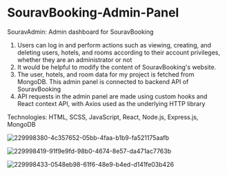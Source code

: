 # SouravBooking-Admin-Panel

SouravAdmin: Admin dashboard for SouravBooking

1) Users can log in and perform actions such as viewing, creating, and deleting users, hotels, and rooms according to their account privileges, whether they are an       administrator or not
2) It would be helpful to modify the content of SouravBooking's website.
3) The user, hotels, and room data for my project is fetched from MongoDB. This admin panel is connected to backend API of SouravBooking
4) API requests in the admin panel are made using custom hooks and React context API, with Axios used as the underlying HTTP library

Technologies: HTML, SCSS, JavaScript, React, Node.js, Express.js, MongoDB

![229998380-4c357652-05bb-4faa-b1b9-fa521175aafb](https://user-images.githubusercontent.com/65517504/230706311-62390720-32a1-46fd-b896-494efb53efdb.png)

![229998419-91f9e9fd-98b0-4674-8e57-da471ac7763b](https://user-images.githubusercontent.com/65517504/230706316-9bf2d1c0-8956-46d4-9885-fbac319995e4.png)

![229998433-0548eb98-61f6-48e9-b4ed-d141fe03b426](https://user-images.githubusercontent.com/65517504/230706321-4d2af597-e4f4-40db-afb3-009b0f48e6c8.png)

